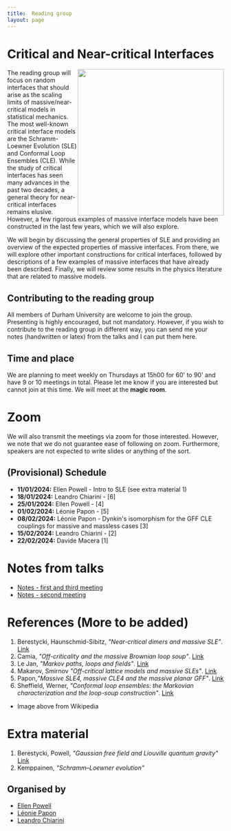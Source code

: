 ```yaml
---
title:  Reading group 
layout: page
---
```


# Critical and Near-critical Interfaces

<img src='https://upload.wikimedia.org/wikipedia/commons/thumb/7/7c/Schramm-Loewner_Evolution.png/800px-Schramm-Loewner_Evolution.png' width='340' height='340' style='float:right; margin-left:auto; margin-right:auto' >

The reading group will focus on random interfaces that should arise as the scaling limits of massive/near-critical models in statistical mechanics. The most well-known critical interface models are the Schramm-Loewner Evolution (SLE) and Conformal Loop Ensembles (CLE). While the study of critical interfaces has seen many advances in the past two decades, a general theory for near-critical interfaces remains elusive. However, a few rigorous examples of massive interface models have been constructed in the last few years, which we will also explore.

We will begin by discussing the general properties of SLE and providing an overview of the expected properties of massive interfaces. From there, we will explore other important constructions for critical interfaces, followed by descriptions of a few examples of massive interfaces that have already been described. Finally, we will review some results in the physics literature that are related to massive models.

## Contributing to the reading group
All members of Durham University are welcome to join the group. Presenting is highly encouraged, but not mandatory. However, if you wish to contribute to the reading group in different way, you can send me your notes (handwritten or latex) from the talks and I can put them here.


## Time and place
We are planning to meet weekly on Thursdays at 15h00 for 60' to 90' and have 9 or 10 meetings in total. Please let me know if you are interested but cannot join at this time. We will meet at the **magic room**.

# Zoom 
We will also transmit the meetings via zoom for those interested. However, we note that we do not guarantee ease of following on zoom. Furthermore, speakers are not expected to write slides or anything of the sort.

## (Provisional) Schedule
- **11/01/2024:**  Ellen Powell - Intro to SLE (see extra material 1)
- **18/01/2024:**  Leandro Chiarini - [6]
- **25/01/2024:**  Ellen Powell - [4]
- **01/02/2024:**  Léonie Papon - [5] 
- **08/02/2024:**  Léonie Papon - Dynkin's isomorphism for the GFF CLE couplings for massive and massless cases [3]
- **15/02/2024:**  Leandro Chiarini - [2]
- **22/02/2024:**  Davide Macera [1]

# Notes from talks
- [Notes - first and third meeting](./pdfs/Massive_SLE_reading_group-1.pdf)
- [Notes - second meeting](./pdfs/Massive_SLE_reading_group-2.pdf)

# References (More to be added)
1. Berestycki, Haunschmid-Sibitz, _"Near-critical dimers and massive SLE"_. [Link](https://arxiv.org/pdf/2203.15717.pdf)
2. Camia, _"Off-criticality and the massive Brownian loop soup"_. [Link](https://arxiv.org/pdf/1309.6068.pdf)
3. Le Jan, _"Markov paths, loops and fields"_. [Link](https://arxiv.org/abs/0808.2303)
4. Makarov, Smirnov  _"Off-critical lattice models and massive SLEs"_. [Link](https://arxiv.org/pdf/0909.5377.pdf)
5. Papon,_"Massive SLE4, massive CLE4 and the massive planar GFF"_. [Link](https://arxiv.org/abs/2312.11180) 
6. Sheffield, Werner,  _"Conformal loop ensembles: the Markovian characterization and the loop-soup construction"_. [Link](https://citeseerx.ist.psu.edu/document?repid=rep1&type=pdf&doi=da7e6063f7147adb21e81c24fa246b40b75e1b4d)
- Image above from Wikipedia

# Extra material
1. Berestycki, Powell, _"Gaussian free field and Liouville quantum gravity"_ [Link](https://drive.google.com/file/d/14hegm46TMjtAJFePb0ZYwk9t2XHoFJ8o/view)
2. Kemppainen, _"Schramm–Loewner evolution"_

## Organised by
- [Ellen Powell](https://sites.google.com/view/ellenpowell/home?authuser=0)
- [Léonie Papon](https://www.durham.ac.uk/staff/leonie-b-papon/)
- [Leandro Chiarini](index)


